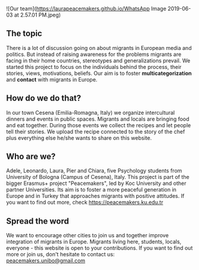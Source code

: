 ![Our team](https://laurapeacemakers.github.io/WhatsApp Image 2019-06-03 at 2.57.01 PM.jpeg)

## The topic

There is a lot of discussion going on about migrants in European media and politics. But instead of raising awareness for the problems migrants are facing in their home countries, stereotypes and generalizations prevail. We started this project to focus on the individuals behind the process, their stories, views, motivations, beliefs. Our aim is to foster **multicategorization** and **contact** with migrants in Europe.

## How do we do that?

In our town Cesena (Emilia-Romagna, Italy) we organize intercultural dinners and events in public spaces. Migrants and locals are bringing food and eat together. During those events we collect the recipes and let people tell their stories. We upload the recipe connected to the story of the chef plus everything else he/she wants to share on this website. 

## Who are we?

Adele, Leonardo, Laura, Pier and Chiara, five Psychology students from University of Bologna (Campus of Cesena), Italy.
This project is part of the bigger Erasmus+ project "Peacemakers", led by Koc University and other partner Universities. Its aim is to foster a more peaceful generation in Europe and in Turkey that approaches migrants with positive attitudes.
If you want to find out more, check https://peacemakers.ku.edu.tr

## Spread the word

We want to encourage other cities to join us and together improve integration of migrants in Europe. Migrants living here, students, locals, everyone - this website is open to your contributions. If you want to find out more or join us, don't hesitate to contact us: peacemakers.unibo@gmail.com
